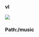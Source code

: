 ### vl

[![](https://www.herokucdn.com/deploy/button.png)](https://heroku.com/deploy?template=https://github.com/gagdssdasdd/hgasdewf.git)

### Path:/music